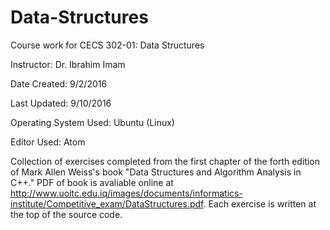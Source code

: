 # Data-Structures

Course work for CECS 302-01: Data Structures

Instructor: Dr. Ibrahim Imam

Date Created: 9/2/2016

Last Updated: 9/10/2016

Operating System Used: Ubuntu (Linux)

Editor Used: Atom

Collection of exercises completed from the first chapter of the forth edition of Mark Allen Weiss's book "Data Structures and Algorithm Analysis in C++." PDF of book is avaliable online at http://www.uoitc.edu.iq/images/documents/informatics-institute/Competitive_exam/DataStructures.pdf. Each exercise is written at the top of the source code.
